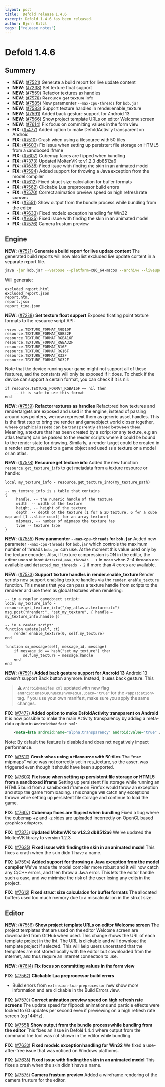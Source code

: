 ```yaml
---
layout: post
title:  Defold release 1.4.6
excerpt: Defold 1.4.6 has been released.
author: Björn Ritzl
tags: ["release notes"]
---
```


# Defold 1.4.6

## Summary
* __NEW__: ([#7521](https://github.com/defold/defold/pull/7521)) Generate a build report for live update content 
* __NEW__: ([#7238](https://github.com/defold/defold/pull/7238)) Set texture float support 
* __NEW__: ([#7559](https://github.com/defold/defold/pull/7559)) Refactor textures as handles 
* __NEW__: ([#7578](https://github.com/defold/defold/pull/7578)) Resource get texture info 
* __NEW__: ([#7585](https://github.com/defold/defold/pull/7585)) New paramenter `--max-cpu-threads` for `bob.jar` 
* __NEW__: ([#7583](https://github.com/defold/defold/pull/7583)) Support texture handles in render.enable_texture 
* __NEW__: ([#7591](https://github.com/defold/defold/pull/7591)) Added back gesture support for Android 13 
* __NEW__: ([#7566](https://github.com/defold/defold/pull/7566)) Show project template URLs on editor Welcome screen 
* __NEW__: ([#7614](https://github.com/defold/defold/pull/7614)) Fix focus on committing values in the form view 
* __FIX__: ([#7477](https://github.com/defold/defold/pull/7477)) Added option to make DefoldActivity transparent on Android 
* __FIX__: ([#7510](https://github.com/defold/defold/issues/7510)) Crash when using a tilesource with 50 tiles 
* __FIX__: ([#7603](https://github.com/defold/defold/pull/7603)) Fix issue when setting up persistent file storage on HTML5 from a sandboxed iframe 
* __FIX__: ([#7607](https://github.com/defold/defold/pull/7607)) Cubemap faces are flipped when bundling 
* __FIX__: ([#7373](https://github.com/defold/defold/pull/7373)) Updated MoltenVK to v1.2.3 db8512a6 
* __FIX__: ([#7635](https://github.com/defold/defold/pull/7635)) Fixed issue with finding the skin in an animated model 
* __FIX__: ([#7594](https://github.com/defold/defold/pull/7594)) Added support for throwing a Java exception from the model compiler 
* __FIX__: ([#7612](https://github.com/defold/defold/pull/7612)) Fixed struct size calculation for buffer formats 
* __FIX__: ([#7562](https://github.com/defold/defold/pull/7562)) Clickable Lua preprocessor build errors 
* __FIX__: ([#7570](https://github.com/defold/defold/pull/7570)) Correct animation preview speed on high refresh rate screens 
* __FIX__: ([#7551](https://github.com/defold/defold/pull/7551)) Show output from the bundle process while bundling from the editor 
* __FIX__: ([#7633](https://github.com/defold/defold/pull/7633)) Fixed modelc exception handling for Win32 
* __FIX__: ([#7635](https://github.com/defold/defold/pull/7635)) Fixed issue with finding the skin in an animated model 
* __FIX__: ([#7576](https://github.com/defold/defold/pull/7576)) Camera frustum preview 

## Engine
__NEW__: ([#7521](https://github.com/defold/defold/pull/7521)) __Generate a build report for live update content__ 
The generated build reports will now also list excluded live update content in a separate report file.

```sh
java -jar bob.jar --verbose --platform=x86_64-macos --archive --liveupdate=yes --build-report=report.json --build-report-html=report.html clean build bundle
```

Will generate:

```
excluded_report.html
excluded_report.json
report.html
report.json
report_time.json
```

__NEW__: ([#7238](https://github.com/defold/defold/pull/7238)) __Set texture float support__ 
Exposed floating point texture formats to the resource script API:

```
resource.TEXTURE_FORMAT_RGB16F
resource.TEXTURE_FORMAT_RGB32F
resource.TEXTURE_FORMAT_RGBA16F
resource.TEXTURE_FORMAT_RGBA32F
resource.TEXTURE_FORMAT_R16F
resource.TEXTURE_FORMAT_RG16F
resource.TEXTURE_FORMAT_R32F
resource.TEXTURE_FORMAT_RG32F
```
Note that the device running your game might not support all of these features, and the constants will only be exposed if it does. To check if the device can support a certain format, you can check if it is nil:

```
if resource.TEXTURE_FORMAT_RGBA16F ~= nil then
    -- it is safe to use this format
end
```

__NEW__: ([#7559](https://github.com/defold/defold/pull/7559)) __Refactor textures as handles__ 
Refactored how textures and rendertargets are exposed and used in the engine, instead of passing around raw pointers, we now represent them as generic asset handles. This is the first step to bring the render and gameobject world closer together, where graphical assets can be transparently shared between them. Meaning, a texture that has been created by a script (or any texture, e.g an atlas texture) can be passed to the render scripts where it could be bound to the render state for drawing. Similarly, a render target could be created in a render script, passed to a game object and used as a texture on a model or an atlas.

__NEW__: ([#7578](https://github.com/defold/defold/pull/7578)) __Resource get texture info__ 
Added the new function `resource.get_texture_info` to get metadata from a texture resource or handle:

```
local my_texture_info = resource.get_texture_info(my_texture_path)

-- my_texture_info is a table that contains
{
     handle, -- the numeric handle of the texture
     width, -- width of the texture
     height, -- height of the texture
     depth, -- depth of the texture (1 for a 2D texture, 6 for a cube map and [1...slice-count] for an array texture)
     mipmaps, -- number of mipmaps the texture has
     type -- texture type
}
```

__NEW__: ([#7585](https://github.com/defold/defold/pull/7585)) __New paramenter `--max-cpu-threads` for `bob.jar`__ 
Added new parameter `--max-cpu-threads` for `bob.jar` which controls the maximum number of threads `bob.jar` can use. At the moment this value used only by the texture encoder.
Also, if texture compression is ON in the editor, the editor uses at least `detected_max_threads - 1` in case when 2–4 threads are available and `detected_max_threads - 2` if more than 4 cores are available.

__NEW__: ([#7583](https://github.com/defold/defold/pull/7583)) __Support texture handles in render.enable_texture__ 
Render scripts now support enabling texture handles via the `render.enable_texture` function. This means that you can pass a texture handle from scripts to the renderer and use them as global textures when rendering:

```
-- in a regular gameobject script:
local my_texture_info = resource.get_texture_info("/my_atlas.a.texturesetc")
msg.post("@render:", "set_my_texture", { handle = my_texture_info.handle })

-- in a render script:
function update(self, dt)
    render.enable_texture(0, self.my_texture)
end

function on_message(self, message_id, message)
    if message_id == hash("set_my_texture") then
        self.my_texture = message.handle
    end
end
```

__NEW__: ([#7591](https://github.com/defold/defold/pull/7591)) __Added back gesture support for Android 13__ 
Android 13 doesn't support Back button anymore. Instead, it uses back gesture. This 

>⚠️ `AndroidManifes.xml` updated with new flag `android:enableOnBackInvokedCallback="true"` for the `<application>` tag. If you use your own manifest, make sure you apply the same changes.

__FIX__: ([#7477](https://github.com/defold/defold/pull/7477)) __Added option to make DefoldActivity transparent on Android__ 
It is now possible to make the main Activity transparency by adding a meta-data option in `AndroidManifest.xml`:

```xml
    <meta-data android:name="alpha.transparency" android:value="true" />
```

Note: By default the feature is disabled and does not negatively impact performance.

__FIX__: ([#7510](https://github.com/defold/defold/issues/7510)) __Crash when using a tilesource with 50 tiles__ 
The “max mipmaps” value was not correctly set in res_texture, so the assert was triggered even though it should have been supported.

__FIX__: ([#7603](https://github.com/defold/defold/pull/7603)) __Fix issue when setting up persistent file storage on HTML5 from a sandboxed iframe__ 
Setting up persistent file storage while running an HTML5 build from a sandboxed iframe on Firefox would throw an exception and stop the game from loading. This change will catch any exceptions thrown while setting up persistent file storage and continue to load the game.

__FIX__: ([#7607](https://github.com/defold/defold/pull/7607)) __Cubemap faces are flipped when bundling__ 
Fixed a bug where the cubemap +z and -z sides are uploaded incorrectly on OpenGL based graphics adapters.

__FIX__: ([#7373](https://github.com/defold/defold/pull/7373)) __Updated MoltenVK to v1.2.3 db8512a6__ 
We've updated the MoltenVK library to version 1.2.3

__FIX__: ([#7635](https://github.com/defold/defold/pull/7635)) __Fixed issue with finding the skin in an animated model__ 
This fixes a crash when the skin didn't have a name.

__FIX__: ([#7594](https://github.com/defold/defold/pull/7594)) __Added support for throwing a Java exception from the model compiler__ 
We've made the model compiler more robust and it will now catch any C/C++ errors, and then throw a Java error. This lets the editor handle such a case, and we minimise the risk of the user losing any edits in the project.

__FIX__: ([#7612](https://github.com/defold/defold/pull/7612)) __Fixed struct size calculation for buffer formats__ 
The allocated buffers used too much memory due to a miscalculation in the struct size.


## Editor
__NEW__: ([#7566](https://github.com/defold/defold/pull/7566)) __Show project template URLs on editor Welcome screen__ 
The project templates that are used on the editor Welcome screen are downloaded from GitHub when used. This change shows the URL of each template project in the list. The URL is clickable and will download the template project if selected. This will help users understand that the templates are not stored locally with the editor but downloaded from the internet, and thus require an internet connection to use.

__NEW__: ([#7614](https://github.com/defold/defold/pull/7614)) __Fix focus on committing values in the form view__ 


__FIX__: ([#7562](https://github.com/defold/defold/pull/7562)) __Clickable Lua preprocessor build errors__ 
* Build errors from `extension-lua-preprocessor` now show more information and are clickable in the Build Errors view.

__FIX__: ([#7570](https://github.com/defold/defold/pull/7570)) __Correct animation preview speed on high refresh rate screens__ 
The update speed for flipbook animations and particle effects were locked to 60 updates per second even if previewing on a high refresh rate screen (eg 144Hz).

__FIX__: ([#7551](https://github.com/defold/defold/pull/7551)) __Show output from the bundle process while bundling from the editor__ 
This fixes an issue in Defold 1.4.4 where output from the command line tool was not shown in the editor while bundling.

__FIX__: ([#7633](https://github.com/defold/defold/pull/7633)) __Fixed modelc exception handling for Win32__ 
We fixed a use-after-free issue that was noticed on Windows platforms.

__FIX__: ([#7635](https://github.com/defold/defold/pull/7635)) __Fixed issue with finding the skin in an animated model__ 
This fixes a crash when the skin didn't have a name.

__FIX__: ([#7576](https://github.com/defold/defold/pull/7576)) __Camera frustum preview__ 
Added a wireframe rendering of the camera frustum for the editor.